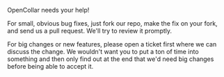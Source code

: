 OpenCollar needs your help!

For small, obvious bug fixes, just fork our repo, make the fix on your fork, and
send us a pull request.  We'll try to review it promptly.

For big changes or new features, please open a ticket first where we can discuss
the change.  We wouldn't want you to put a ton of time into something and then only
find out at the end that we'd need big changes before being able to accept it.
